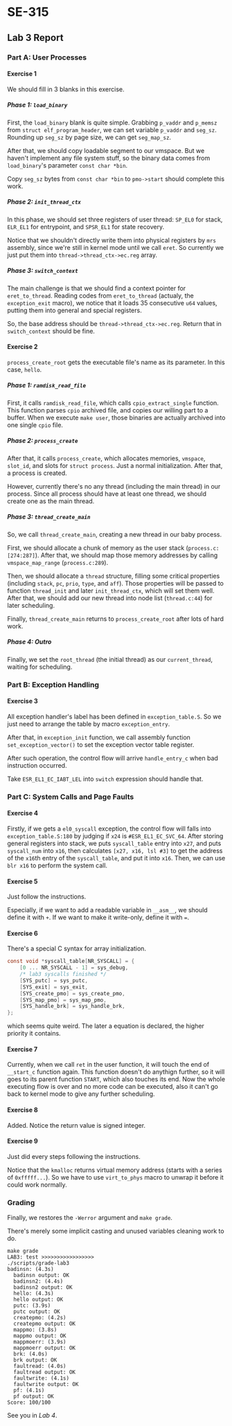 # SE-315

## Lab 3 Report

### Part A: User Processes

#### Exercise 1

We should fill in 3 blanks in this exercise.

##### Phase 1: `load_binary`

First, the `load_binary` blank is quite simple. Grabbing `p_vaddr` and `p_memsz` from `struct elf_program_header`, we can set variable `p_vaddr` and `seg_sz`. Rounding up `seg_sz` by page size, we can get `seg_map_sz`.

After that, we should copy loadable segment to our vmspace. But we haven't implement any file system stuff, so the binary data comes from `load_binary`'s parameter `const char *bin`.

Copy `seg_sz` bytes from `const char *bin` to `pmo->start` should complete this work.

##### Phase 2: `init_thread_ctx`

In this phase, we should set three registers of user thread: `SP_EL0` for stack, `ELR_EL1` for entrypoint, and `SPSR_EL1` for state recovery.

Notice that we shouldn't directly write them into physical registers by `mrs` assembly, since we're still in kernel mode until we call `eret`. So currently we just put them into `thread->thread_ctx->ec.reg` array.

##### Phase 3: `switch_context`

The main challenge is that we should find a context pointer for `eret_to_thread`. Reading codes from `eret_to_thread` (actualy, the `exception_exit` macro), we notice that it loads 35 consecutive `u64` values, putting them into general and special registers.

So, the base address should be `thread->thread_ctx->ec.reg`. Return that in `switch_context` should be fine.

#### Exercise 2

`process_create_root` gets the executable file's name as its parameter. In this case, `hello`.

##### Phase 1: `ramdisk_read_file`

First, it calls `ramdisk_read_file`, which calls `cpio_extract_single` function. This function parses `cpio` archived file, and copies our willing part to a buffer. When we execute `make user`, those binaries are actually archived into one single `cpio` file.

##### Phase 2: `process_create`

After that, it calls `process_create`, which allocates memories, `vmspace`, `slot_id`, and slots for `struct process`. Just a normal initialization. After that, a process is created.

However, currently there's no any thread (including the main thread) in our process. Since all process should have at least one thread, we should create one as the main thread.

##### Phase 3: `thread_create_main`

So, we call `thread_create_main`, creating a new thread in our baby process.

First, we should allocate a chunk of memory as the user stack (`process.c:[274:287]`). After that, we should map those memory addresses by calling `vmspace_map_range` (`process.c:289`).

Then, we should allocate a `thread` structure, filling some critical properties (including `stack`, `pc`, `prio`, `type`, and `aff`). Those properties will be passed to function `thread_init` and later `init_thread_ctx`, which will set them well. After that, we should add our new thread into node list (`thread.c:44`) for later scheduling.

Finally, `thread_create_main` returns to `process_create_root` after lots of hard work.

##### Phase 4: Outro

Finally, we set the `root_thread` (the initial thread) as our `current_thread`, waiting for scheduling.

### Part B: Exception Handling

#### Exercise 3

All exception handler's label has been defined in `exception_table.S`. So we just need to arrange the table by macro `exception_entry`.

After that, in `exception_init` function, we call assembly function `set_exception_vector()` to set the exception vector table register.

After such operation, the control flow will arrive `handle_entry_c` when bad instruction occurred.

Take `ESR_EL1_EC_IABT_LEL` into `switch` expression should handle that.

### Part C: System Calls and Page Faults

#### Exercise 4

Firstly, if we gets a `el0_syscall` exception, the control flow will falls into `exception_table.S:180` by judging if `x24` is `#ESR_EL1_EC_SVC_64`. After storing general registers into stack, we puts `syscall_table` entry into `x27`, and puts `syscall_num` into `x16`, then calculates `[x27, x16, lsl #3]` to get the address of the `x16`th entry of the `syscall_table`, and put it into `x16`. Then, we can use `blr x16` to perform the system call.

#### Exercise 5

Just follow the instructions.

Especially, if we want to add a readable variable in `__asm__`, we should define it with `+`. If we want to make it write-only, define it with `=`.

#### Exercise 6

There's a special C syntax for array initialization.

```c
const void *syscall_table[NR_SYSCALL] = {
	[0 ... NR_SYSCALL - 1] = sys_debug,
	/* lab3 syscalls finished */
	[SYS_putc] = sys_putc,
	[SYS_exit] = sys_exit,
	[SYS_create_pmo] = sys_create_pmo,
	[SYS_map_pmo] = sys_map_pmo,
	[SYS_handle_brk] = sys_handle_brk,
};

```

which seems quite weird. The later a equation is declared, the higher priority it contains.

#### Exercise 7

Currently, when we call `ret` in the user function, it will touch the end of `__start_c` function again. This function doesn't do anythign further, so it will goes to its parent function `START`, which also touches its end. Now the whole executing flow is over and no more code can be executed, also it can't go back to kernel mode to give any further scheduling.

#### Exercise 8

Added. Notice the return value is signed integer.

#### Exercise 9

Just did every steps following the instructions.

Notice that the `kmalloc` returns virtual memory address (starts with a series of `0xfffff...`). So we have to use `virt_to_phys` macro to unwrap it before it could work normally.

### Grading

Finally, we restores the `-Werror` argument and `make grade`.

There's merely some implicit casting and unused variables cleaning work to do.

```
make grade
LAB3: test >>>>>>>>>>>>>>>>>
./scripts/grade-lab3
badinsn: (4.3s) 
  badinsn output: OK 
  badinsn2: (4.4s) 
  badinsn2 output: OK 
  hello: (4.3s) 
  hello output: OK 
  putc: (3.9s) 
  putc output: OK 
  createpmo: (4.2s) 
  createpmo output: OK 
  mappmo: (3.8s) 
  mappmo output: OK 
  mappmoerr: (3.9s) 
  mappmoerr output: OK 
  brk: (4.0s) 
  brk output: OK 
  faultread: (4.0s) 
  faultread output: OK 
  faultwrite: (4.1s) 
  faultwrite output: OK 
  pf: (4.1s) 
  pf output: OK 
Score: 100/100
```

See you in *Lab 4*.

